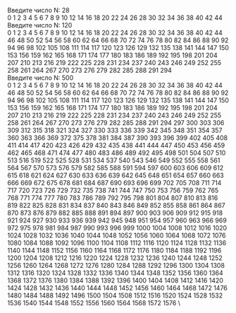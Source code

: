 Введите число N: 28\
0 1 2 3 4 5 6 7 8 9 10 12 14 16 18 20 22 24 26 28 30 32 34 36 38 40 42 44 \
Введите число N: 120\
0 1 2 3 4 5 6 7 8 9 10 12 14 16 18 20 22 24 26 28 30 32 34 36 38 40 42 44 46 48 50 52 54 56 58 60 62 64 66 68 70 72 74 76 78 80 82 84 86 88 90 92 94 96 98 102 105 108 111 114 117 120 123 126 129 132 135 138 141 144 147 150 153 156 159 162 165 168 171 174 177 180 183 186 189 192 195 198 201 204 207 210 213 216 219 222 225 228 231 234 237 240 243 246 249 252 255 258 261 264 267 270 273 276 279 282 285 288 291 294 \
Введите число N: 500\
0 1 2 3 4 5 6 7 8 9 10 12 14 16 18 20 22 24 26 28 30 32 34 36 38 40 42 44 46 48 50 52 54 56 58 60 62 64 66 68 70 72 74 76 78 80 82 84 86 88 90 92 94 96 98 102 105 108 111 114 117 120 123 126 129 132 135 138 141 144 147 150 153 156 159 162 165 168 171 174 177 180 183 186 189 192 195 198 201 204 207 210 213 216 219 222 225 228 231 234 237 240 243 246 249 252 255 258 261 264 267 270 273 276 279 282 285 288 291 294 297 300 303 306 309 312 315 318 321 324 327 330 333 336 339 342 345 348 351 354 357 360 363 366 369 372 375 378 381 384 387 390 393 396 399 402 405 408 411 414 417 420 423 426 429 432 435 438 441 444 447 450 453 456 459 462 465 468 471 474 477 480 483 486 489 492 495 498 501 504 507 510 513 516 519 522 525 528 531 534 537 540 543 546 549 552 555 558 561 564 567 570 573 576 579 582 585 588 591 594 597 600 603 606 609 612 615 618 621 624 627 630 633 636 639 642 645 648 651 654 657 660 663 666 669 672 675 678 681 684 687 690 693 696 699 702 705 708 711 714 717 720 723 726 729 732 735 738 741 744 747 750 753 756 759 762 765 768 771 774 777 780 783 786 789 792 795 798 801 804 807 810 813 816 819 822 825 828 831 834 837 840 843 846 849 852 855 858 861 864 867 870 873 876 879 882 885 888 891 894 897 900 903 906 909 912 915 918 921 924 927 930 933 936 939 942 945 948 951 954 957 960 963 966 969 972 975 978 981 984 987 990 993 996 999 1000 1004 1008 1012 1016 1020 1024 1028 1032 1036 1040 1044 1048 1052 1056 1060 1064 1068 1072 1076 1080 1084 1088 1092 1096 1100 1104 1108 1112 1116 1120 1124 1128 1132 1136 1140 1144 1148 1152 1156 1160 1164 1168 1172 1176 1180 1184 1188 1192 1196 1200 1204 1208 1212 1216 1220 1224 1228 1232 1236 1240 1244 1248 1252 1256 1260 1264 1268 1272 1276 1280 1284 1288 1292 1296 1300 1304 1308 1312 1316 1320 1324 1328 1332 1336 1340 1344 1348 1352 1356 1360 1364 1368 1372 1376 1380 1384 1388 1392 1396 1400 1404 1408 1412 1416 1420 1424 1428 1432 1436 1440 1444 1448 1452 1456 1460 1464 1468 1472 1476 1480 1484 1488 1492 1496 1500 1504 1508 1512 1516 1520 1524 1528 1532 1536 1540 1544 1548 1552 1556 1560 1564 1568 1572 1576 \
